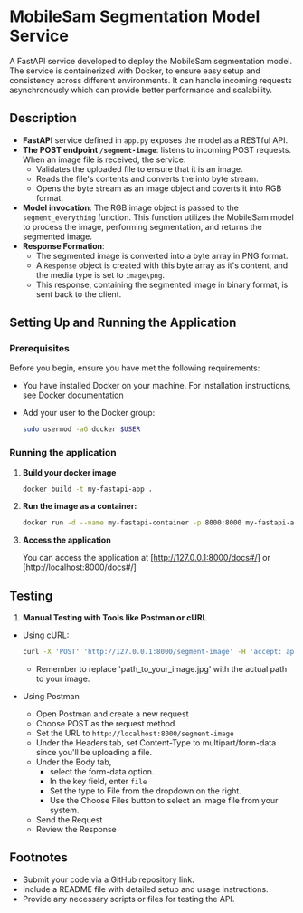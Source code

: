 # MobileSam Segmentation Model Service

A FastAPI service developed to deploy the MobileSam segmentation model. The service is containerized with Docker, to ensure easy setup and consistency across different environments. It can handle incoming requests asynchronously which can provide better performance and scalability. 

## Description

- **FastAPI** service defined in `app.py` exposes the model as a RESTful API. 
- **The POST endpoint `/segment-image`**: listens to incoming POST requests. When an image file is received, the service:
	- Validates the uploaded file to ensure that it is an image.
	- Reads the file's contents and converts the into  byte stream.
	- Opens the byte stream as an image object and coverts it into RGB format.
- **Model invocation**: The RGB image object is passed to the `segment_everything` function. This function utilizes the MobileSam model to process the image, performing segmentation, and returns the segmented image.
- **Response Formation**: 
	- The segmented image is converted into a byte array in PNG format.
	- A `Response` object is created with this byte array as it's content, and the media type is set to `image\png`.
	- This response, containing the segmented image in binary format, is sent back to the client.

## Setting Up and Running the Application

### Prerequisites

Before you begin, ensure you have met the following requirements:

- You have installed Docker on your machine. For installation instructions, see [Docker documentation](https://docs.docker.com/get-docker/)
- Add your user to the Docker group:

    ```bash
    sudo usermod -aG docker $USER
    ```

### Running the application

1. **Build your docker image**

    ```bash
    docker build -t my-fastapi-app .
    ```

2. **Run the image as a container:**

    ```bash
    docker run -d --name my-fastapi-container -p 8000:8000 my-fastapi-app
    ```

3. **Access the application**

    You can access the application at [http://127.0.0.1:8000/docs#/] or [http://localhost:8000/docs#/]

## Testing

1. **Manual Testing with Tools like Postman or cURL**

- Using cURL:

    ```bash
    curl -X 'POST' 'http://127.0.0.1:8000/segment-image' -H 'accept: application/json' -H 'Content-Type: multipart/form-data' -F 'file=@/path_to_your_image.jpg;type=image/jpeg' --output segmented_image_cURL.png
    ```
	- Remember to replace 'path_to_your_image.jpg' with the actual path to your image.

- Using Postman
	- Open Postman and create a new request
	- Choose POST as the request method
	- Set the URL to `http://localhost:8000/segment-image`
	- Under the Headers tab, set Content-Type to multipart/form-data since you'll be uploading a file.
	- Under the Body tab, 
		- select the form-data option.
		- In the key field, enter `file`
		- Set the type to File from the dropdown on the right.
		- Use the Choose Files button to select an image file from your system.
	- Send the Request
	- Review the Response


## Footnotes

- Submit your code via a GitHub repository link.
- Include a README file with detailed setup and usage instructions.
- Provide any necessary scripts or files for testing the API.
